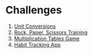 # Challenges 	

1. [Unit Conversions](https://github.com/nestorivanmo/100days-SwiftUI/tree/master/Challenges/1-UnitConversions)
2. [Rock, Paper, Scissors Training](https://github.com/nestorivanmo/100days-SwiftUI/tree/master/Challenges/2-RockPaperScissors)
3. [Multiplication Tables Game](https://github.com/nestorivanmo/100days-SwiftUI/tree/master/Challenges/3-MultiplicationTablesGame)
4. [Habit Tracking App](https://github.com/nestorivanmo/100days-SwiftUI/tree/master/Challenges/4-HabitTrackingApp)





